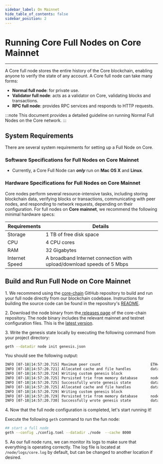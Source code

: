 ```yaml
---
sidebar_label: On Mainnet
hide_table_of_contents: false
sidebar_position: 2
---
```


# Running Core Full Nodes on Core Mainnet

---

A Core full node stores the entire history of the Core blockchain, enabling anyone to verify the state of any account. A Core full node can take many forms:

- **Normal full node**: for private use.
- **Validator full node**: acts as a validator on Core, validating blocks and transactions.
- **RPC full node**: provides RPC services and responds to HTTP requests.

:::note
This document provides a detailed guideline on running Normal Full Nodes on the Core network.
:::

## System Requirements

There are several system requirements for setting up a Full Node on Core.

### Software Specifications for Full Nodes on Core Mainnet

- Currently, a Core Full Node can **_only_** run on **Mac OS X** and **Linux**.

### Hardware Specifications for Full Nodes on Core Mainnet

Core nodes perform several resource-intensive tasks, including storing blockchain data, verifying blocks or transactions, communicating with peer nodes, and responding to network requests, depending on their configuration. For full nodes on **Core mainnet**, we recommend the following minimal hardware specs:

| Requirements   | Details                                                               |
| -------------- | --------------------------------------------------------------------- |
| Storage        | 1 TB of free disk space                                               |
| CPU            | 4 CPU cores                                                           |
| RAM            | 32 Gigabytes                                                          |
| Internet Speed | A broadband Internet connection with upload/download speeds of 5 Mbps |

## Build and Run Full Node on Core Mainnet

1\. We recommend using the [core-chain](https://github.com/coredao-org/core-chain) GitHub repository to build and run your full node directly from our blockchain codebase. Instructions for building the source code can be found in the repository's [README](https://github.com/coredao-org/core-chain#building-the-source).

2\. Download the node binary from the[ releases page](https://github.com/coredao-org/core-chain/releases) of the core-chain repository. The node binary includes the relevant mainnet and testnet configuration files. This is the [latest version](https://github.com/coredao-org/core-chain/releases/latest).

3\. Write the genesis state locally by executing the following command from your project directory:

```bash
geth --datadir node init genesis.json
```

You should see the following output:

```bash
INFO [07-18|14:57:20.715] Maximum peer count                       ETH=25 LES=0 total=25
INFO [07-18|14:57:20.721] Allocated cache and file handles         database=/Users/jackcrypto/go/core-chain/node/geth/chaindata cache=16 handles=16
INFO [07-18|14:57:20.724] Writing custom genesis block
INFO [07-18|14:57:20.725] Persisted trie from memory database      nodes=25 size=87.18kB time=226.129µs gcnodes=0 gcsize=0.00B gctime=0s livenodes=1 livesize=0.00B
INFO [07-18|14:57:20.725] Successfully wrote genesis state         database=chaindata                             hash=d90508…5c034a
INFO [07-18|14:57:20.725] Allocated cache and file handles         database=/Users/jackcrypto/go/core-chain/node/geth/lightchaindata cache=16 handles=16
INFO [07-18|14:57:20.729] Writing custom genesis block
INFO [07-18|14:57:20.729] Persisted trie from memory database      nodes=25 size=87.18kB time=178.332µs gcnodes=0 gcsize=0.00B gctime=0s livenodes=1 livesize=0.00B
INFO [07-18|14:57:20.730] Successfully wrote genesis state         database=lightchaindata                             hash=d90508…5c034a
```

4\. Now that the full node configuration is completed, let's start running it!

Execute the following `geth` command to run the fun node:

```bash
## start a full node
geth --config ./config.toml --datadir ./node  --cache 8000
```

5\. As our full node runs, we can monitor its logs to make sure that everything is operating correctly. The log file is located at `/node/logs/core.log` by default, but can be changed to another location if desired.